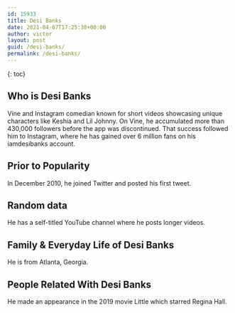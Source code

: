 ```yaml
---
id: 15933
title: Desi Banks
date: 2021-04-07T17:25:38+00:00
author: victor
layout: post
guid: /desi-banks/
permalink: /desi-banks/
---
```



{: toc}


## Who is Desi Banks



Vine and Instagram comedian known for short videos showcasing unique characters like Keshia and Lil Johnny. On Vine, he accumulated more than 430,000 followers before the app was discontinued. That success followed him to Instagram, where he has gained over 6 million fans on his iamdesibanks account.  

                
                
                
## Prior to Popularity



In December 2010, he joined Twitter and posted his first tweet. 

                
                
                
## Random data



He has a self-titled YouTube channel where he posts longer videos. 

                
                
                
## Family & Everyday Life of Desi Banks



He is from Atlanta, Georgia. 

                
                
                
## People Related With Desi Banks



He made an appearance in the 2019 movie Little which starred Regina Hall.

                
              
            
          
          
          